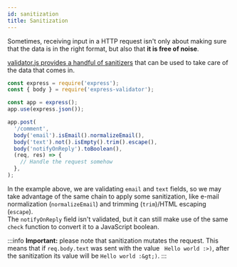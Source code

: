 ```yaml
---
id: sanitization
title: Sanitization
---
```


Sometimes, receiving input in a HTTP request isn't only about making sure that
the data is in the right format, but also that **it is free of noise**.

[validator.js provides a handful of sanitizers](https://github.com/validatorjs/validator.js#sanitizers)
that can be used to take care of the data that comes in.

```js
const express = require('express');
const { body } = require('express-validator');

const app = express();
app.use(express.json());

app.post(
  '/comment',
  body('email').isEmail().normalizeEmail(),
  body('text').not().isEmpty().trim().escape(),
  body('notifyOnReply').toBoolean(),
  (req, res) => {
    // Handle the request somehow
  },
);
```

In the example above, we are validating `email` and `text` fields,
so we may take advantage of the same chain to apply some sanitization,
like e-mail normalization (`normalizeEmail`) and trimming (`trim`)/HTML escaping (`escape`).  
The `notifyOnReply` field isn't validated, but it can still make use of the same `check` function
to convert it to a JavaScript boolean.

:::info
**Important:** please note that sanitization mutates the request.
This means that if `req.body.text` was sent with the value ` Hello world :>)`, after the sanitization
its value will be `Hello world :&gt;)`.
:::
